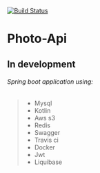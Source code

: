 [![Build Status](https://travis-ci.org/cfellipe/api-photo.svg?branch=master)](https://travis-ci.org/cfellipe/api-photo)
# Photo-Api
## In development
###### Spring boot application using:  
> * Mysql
> * Kotlin
> * Aws s3
> * Redis
> * Swagger 
> * Travis ci 
> * Docker 
> * Jwt 
> * Liquibase


 

